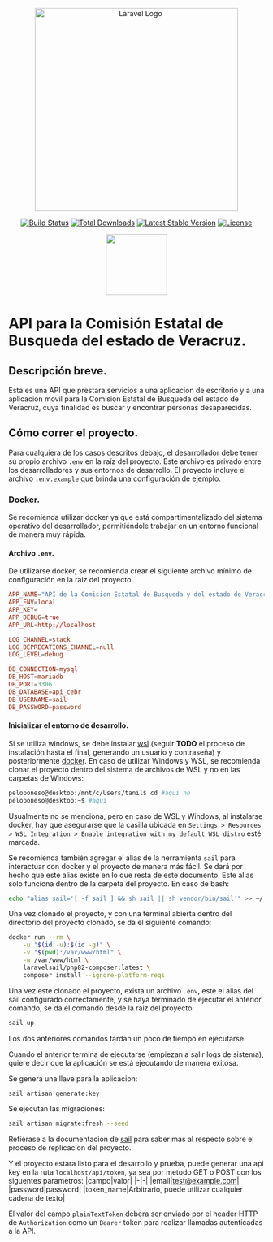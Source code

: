 <p align="center">
    <a href="https://laravel.com" target="_blank">
        <img src="https://raw.githubusercontent.com/laravel/art/master/logo-lockup/5%20SVG/2%20CMYK/1%20Full%20Color/laravel-logolockup-cmyk-red.svg" width="400" alt="Laravel Logo">
    </a>
</p>

<p align="center">
<a href="https://github.com/laravel/framework/actions"><img src="https://github.com/laravel/framework/workflows/tests/badge.svg" alt="Build Status"></a>
<a href="https://packagist.org/packages/laravel/framework"><img src="https://img.shields.io/packagist/dt/laravel/framework" alt="Total Downloads"></a>
<a href="https://packagist.org/packages/laravel/framework"><img src="https://img.shields.io/packagist/v/laravel/framework" alt="Latest Stable Version"></a>
<a href="https://packagist.org/packages/laravel/framework"><img src="https://img.shields.io/packagist/l/laravel/framework" alt="License"></a>
</p>
<p align="center">
    <img src="https://iupac.org/wp-content/uploads/2021/02/ITSX-Logo.png" height="120">
</p>

# API para la Comisión Estatal de Busqueda del estado de Veracruz.
## Descripción breve.
Esta es una API que prestara servicios a una aplicacion de escritorio y a una aplicacion movil para la Comision Estatal de Busqueda del estado de Veracruz, cuya finalidad es buscar y encontrar personas desaparecidas.

## Cómo correr el proyecto.
Para cualquiera de los casos descritos debajo, el desarrollador debe tener su propio archivo `.env` en la raíz del proyecto. Este archivo es privado entre los desarrolladores y sus entornos de desarrollo. El proyecto incluye el archivo `.env.example` que brinda una configuración de ejemplo.

### Docker.
Se recomienda utilizar docker ya que está compartimentalizado del sistema operativo del desarrollador, permitiéndole trabajar en un entorno funcional de manera muy rápida.

#### Archivo `.env`.
De utilizarse docker, se recomienda crear el siguiente archivo mínimo de configuración en la raiz del proyecto:
``` conf
APP_NAME="API de la Comision Estatal de Busqueda y del estado de Veracruz"
APP_ENV=local
APP_KEY=
APP_DEBUG=true
APP_URL=http://localhost

LOG_CHANNEL=stack
LOG_DEPRECATIONS_CHANNEL=null
LOG_LEVEL=debug

DB_CONNECTION=mysql
DB_HOST=mariadb
DB_PORT=3306
DB_DATABASE=api_cebr
DB_USERNAME=sail
DB_PASSWORD=password

```

#### Inicializar el entorno de desarrollo.
Si se utiliza windows, se debe instalar [wsl](https://learn.microsoft.com/en-us/windows/wsl/install) (seguir **TODO** el proceso de instalación hasta el final, generando un usuario y contraseña) y posteriormente [docker](https://docs.docker.com/get-docker/). En caso de utilizar Windows y WSL, se recomienda clonar el proyecto dentro del sistema de archivos de WSL y no en las carpetas de Windows:
```bash
peloponeso@desktop:/mnt/c/Users/tanil$ cd #aqui no
peloponeso@desktop:~$ #aqui
```

Usualmente no se menciona, pero en caso de WSL y Windows, al instalarse docker, hay que asegurarse que la casilla ubicada en `Settings > Resources > WSL Integration > Enable integration with my default WSL distro` esté marcada.

Se recomienda también agregar el alias de la herramienta `sail` para interactuar con docker y el proyecto de manera más fácil. Se dará por hecho que este alias existe en lo que resta de este documento. Este alias solo funciona dentro de la carpeta del proyecto. En caso de bash:
```bash
echo "alias sail='[ -f sail ] && sh sail || sh vendor/bin/sail'" >> ~/.bashrc
```

Una vez clonado el proyecto, y con una terminal abierta dentro del directorio del proyecto clonado, se da el siguiente comando:
```bash
docker run --rm \
	-u "$(id -u):$(id -g)" \
	-v "$(pwd):/var/www/html" \
	-w /var/www/html \
	laravelsail/php82-composer:latest \
	composer install --ignore-platform-reqs
```

Una vez este clonado el proyecto, exista un archivo `.env`, este el alias del sail configurado correctamente, y se haya terminado de ejecutar el anterior comando, se da el comando desde la raiz del proyecto:
```sh
sail up
```

Los dos anteriores comandos tardan un poco de tiempo en ejecutarse.

Cuando el anterior termina de ejecutarse (empiezan a salir logs de sistema), quiere decir que la aplicación se está ejecutando de manera exitosa.

Se genera una llave para la aplicacion:
```sh
sail artisan generate:key
```

Se ejecutan las migraciones:
```sh
sail artisan migrate:fresh --seed
```
Refiérase a la documentación de [sail](https://laravel.com/docs/10.x/sail) para saber mas al respecto sobre el proceso de replicacion del proyecto.

Y el proyecto estara listo para el desarrollo y prueba, puede generar una api key en la ruta `localhost/api/token`, ya sea por metodo GET o POST con los siguentes parametros:
|campo|valor|
|-|-|
|email|test@example.com|
|password|password|
|token_name|Arbitrario, puede utilizar cualquier cadena de texto|

El valor del campo `plainTextToken` debera ser enviado por el header HTTP de `Authorization` como un `Bearer` token para realizar llamadas autenticadas a la API.